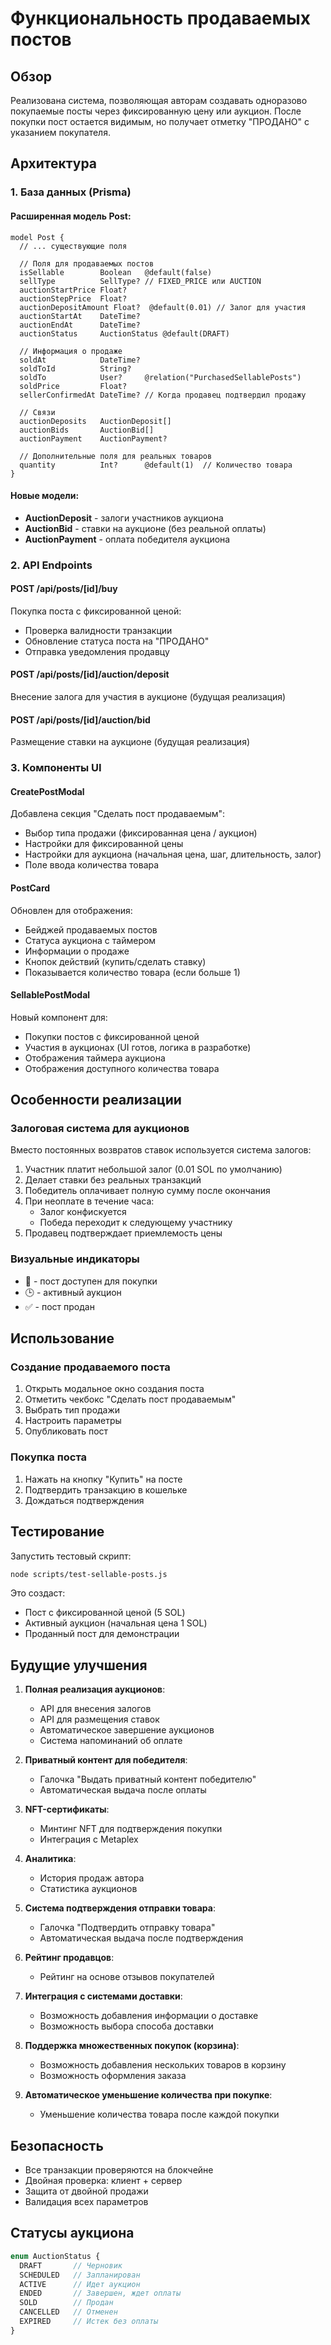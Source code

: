 # Функциональность продаваемых постов

## Обзор

Реализована система, позволяющая авторам создавать одноразово покупаемые посты через фиксированную цену или аукцион. После покупки пост остается видимым, но получает отметку "ПРОДАНО" с указанием покупателя.

## Архитектура

### 1. База данных (Prisma)

#### Расширенная модель Post:
```prisma
model Post {
  // ... существующие поля
  
  // Поля для продаваемых постов
  isSellable        Boolean   @default(false)
  sellType          SellType? // FIXED_PRICE или AUCTION
  auctionStartPrice Float?
  auctionStepPrice  Float?
  auctionDepositAmount Float?  @default(0.01) // Залог для участия
  auctionStartAt    DateTime?
  auctionEndAt      DateTime?
  auctionStatus     AuctionStatus @default(DRAFT)
  
  // Информация о продаже
  soldAt            DateTime?
  soldToId          String?
  soldTo            User?     @relation("PurchasedSellablePosts")
  soldPrice         Float?
  sellerConfirmedAt DateTime? // Когда продавец подтвердил продажу
  
  // Связи
  auctionDeposits   AuctionDeposit[]
  auctionBids       AuctionBid[]
  auctionPayment    AuctionPayment?
  
  // Дополнительные поля для реальных товаров
  quantity          Int?      @default(1)  // Количество товара
}
```

#### Новые модели:
- **AuctionDeposit** - залоги участников аукциона
- **AuctionBid** - ставки на аукционе (без реальной оплаты)
- **AuctionPayment** - оплата победителя аукциона

### 2. API Endpoints

#### POST /api/posts/[id]/buy
Покупка поста с фиксированной ценой:
- Проверка валидности транзакции
- Обновление статуса поста на "ПРОДАНО"
- Отправка уведомления продавцу

#### POST /api/posts/[id]/auction/deposit
Внесение залога для участия в аукционе (будущая реализация)

#### POST /api/posts/[id]/auction/bid
Размещение ставки на аукционе (будущая реализация)

### 3. Компоненты UI

#### CreatePostModal
Добавлена секция "Сделать пост продаваемым":
- Выбор типа продажи (фиксированная цена / аукцион)
- Настройки для фиксированной цены
- Настройки для аукциона (начальная цена, шаг, длительность, залог)
- Поле ввода количества товара

#### PostCard
Обновлен для отображения:
- Бейджей продаваемых постов
- Статуса аукциона с таймером
- Информации о продаже
- Кнопок действий (купить/сделать ставку)
- Показывается количество товара (если больше 1)

#### SellablePostModal
Новый компонент для:
- Покупки постов с фиксированной ценой
- Участия в аукционах (UI готов, логика в разработке)
- Отображения таймера аукциона
- Отображения доступного количества товара

## Особенности реализации

### Залоговая система для аукционов
Вместо постоянных возвратов ставок используется система залогов:
1. Участник платит небольшой залог (0.01 SOL по умолчанию)
2. Делает ставки без реальных транзакций
3. Победитель оплачивает полную сумму после окончания
4. При неоплате в течение часа:
   - Залог конфискуется
   - Победа переходит к следующему участнику
5. Продавец подтверждает приемлемость цены

### Визуальные индикаторы
- 🛒 - пост доступен для покупки
- 🕒 - активный аукцион
- ✅ - пост продан

## Использование

### Создание продаваемого поста
1. Открыть модальное окно создания поста
2. Отметить чекбокс "Сделать пост продаваемым"
3. Выбрать тип продажи
4. Настроить параметры
5. Опубликовать пост

### Покупка поста
1. Нажать на кнопку "Купить" на посте
2. Подтвердить транзакцию в кошельке
3. Дождаться подтверждения

## Тестирование

Запустить тестовый скрипт:
```bash
node scripts/test-sellable-posts.js
```

Это создаст:
- Пост с фиксированной ценой (5 SOL)
- Активный аукцион (начальная цена 1 SOL)
- Проданный пост для демонстрации

## Будущие улучшения

1. **Полная реализация аукционов**:
   - API для внесения залогов
   - API для размещения ставок
   - Автоматическое завершение аукционов
   - Система напоминаний об оплате

2. **Приватный контент для победителя**:
   - Галочка "Выдать приватный контент победителю"
   - Автоматическая выдача после оплаты

3. **NFT-сертификаты**:
   - Минтинг NFT для подтверждения покупки
   - Интеграция с Metaplex

4. **Аналитика**:
   - История продаж автора
   - Статистика аукционов

5. **Система подтверждения отправки товара**:
   - Галочка "Подтвердить отправку товара"
   - Автоматическая выдача после подтверждения

6. **Рейтинг продавцов**:
   - Рейтинг на основе отзывов покупателей

7. **Интеграция с системами доставки**:
   - Возможность добавления информации о доставке
   - Возможность выбора способа доставки

8. **Поддержка множественных покупок (корзина)**:
   - Возможность добавления нескольких товаров в корзину
   - Возможность оформления заказа

9. **Автоматическое уменьшение количества при покупке**:
   - Уменьшение количества товара после каждой покупки

## Безопасность

- Все транзакции проверяются на блокчейне
- Двойная проверка: клиент + сервер
- Защита от двойной продажи
- Валидация всех параметров 

## Статусы аукциона

```typescript
enum AuctionStatus {
  DRAFT       // Черновик
  SCHEDULED   // Запланирован
  ACTIVE      // Идет аукцион
  ENDED       // Завершен, ждет оплаты
  SOLD        // Продан
  CANCELLED   // Отменен
  EXPIRED     // Истек без оплаты
}
``` 